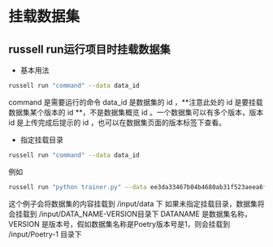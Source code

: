 # 挂载数据集

## russell run运行项目时挂载数据集

* 基本用法
```bash
russell run "command" --data data_id
```
command 是需要运行的命令
data_id 是数据集的 id ，**注意此处的 id 是要挂载数据集某个版本的 id **，不是数据集概览 id 。一个数据集可以有多个版本，版本 id 是上传完成后提示的  id ，也可以在数据集页面的版本标签下查看。


* 指定挂载目录
```bash
russell run "command" --data data_id
```
例如
```bash
russell run "python trainer.py" --data ee3da33467b04b4680ab31f523aeea6f:/data
```
这个例子会将数据集的内容挂载到 /input/data 下
如果未指定挂载目录，数据集将会挂载到 /input/DATA_NAME-VERSION目录下
DATANAME 是数据集名称， VERSION 是版本号，假如数据集名称是Poetry版本号是1，则会挂载到 /input/Poetry-1 目录下